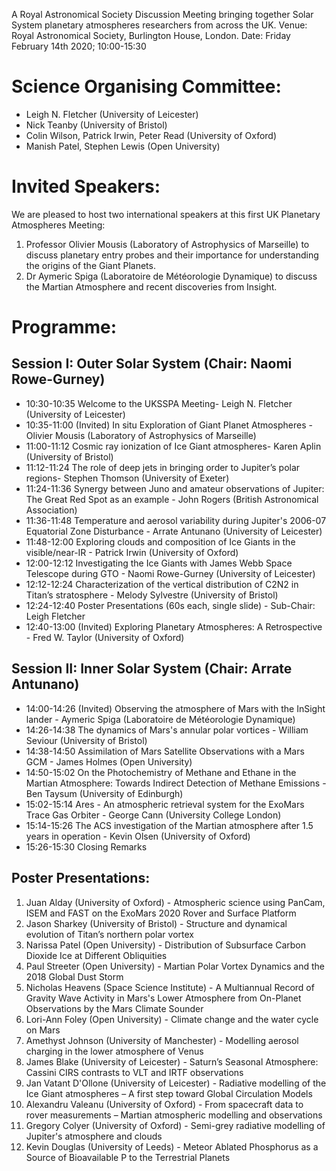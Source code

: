 A Royal Astronomical Society Discussion Meeting bringing together Solar System planetary atmospheres researchers from across the UK.
Venue: Royal Astronomical Society, Burlington House, London.
Date: Friday February 14th 2020; 10:00-15:30

# Science Organising Committee:
* Leigh N. Fletcher (University of Leicester)
* Nick Teanby (University of Bristol)
* Colin Wilson, Patrick Irwin, Peter Read (University of Oxford)
* Manish Patel, Stephen Lewis (Open University)


# Invited Speakers:
We are pleased to host two international speakers at this first UK Planetary Atmospheres Meeting:
1.  Professor Olivier Mousis (Laboratory of Astrophysics of Marseille) to discuss planetary entry probes and their importance for understanding the origins of the Giant Planets.
2. Dr Aymeric Spiga (Laboratoire de Météorologie Dynamique) to discuss the Martian Atmosphere and recent discoveries from Insight.
 
# Programme:

## Session I: Outer Solar System (Chair: Naomi Rowe-Gurney)
* 10:30-10:35 Welcome to the UKSSPA Meeting- Leigh N. Fletcher (University of Leicester)
* 10:35-11:00 (Invited) In situ Exploration of Giant Planet Atmospheres - Olivier Mousis (Laboratory of Astrophysics of Marseille)
* 11:00-11:12 Cosmic ray ionization of Ice Giant atmospheres- Karen Aplin (University of Bristol)
* 11:12-11:24 The role of deep jets in bringing order to Jupiter’s polar regions- Stephen Thomson (University of Exeter)
* 11:24-11:36 Synergy between Juno and amateur observations of Jupiter: The Great Red Spot as an example - John Rogers (British Astronomical Association)
* 11:36-11:48 Temperature and aerosol variability during Jupiter's 2006-07 Equatorial Zone Disturbance - Arrate Antunano (University of Leicester)
* 11:48-12:00 Exploring clouds and composition of Ice Giants in the visible/near-IR - Patrick Irwin (University of Oxford)
* 12:00-12:12 Investigating the Ice Giants with James Webb Space Telescope during GTO - Naomi Rowe-Gurney (University of Leicester)
* 12:12-12:24 Characterization of the vertical distribution of C2N2 in Titan’s stratosphere - Melody Sylvestre (University of Bristol)
* 12:24-12:40 Poster Presentations (60s each, single slide) - Sub-Chair:  Leigh Fletcher
* 12:40-13:00 (Invited) Exploring Planetary Atmospheres: A Retrospective - Fred W. Taylor (University of Oxford)
 
## Session II:  Inner Solar System (Chair:  Arrate Antunano)
* 14:00-14:26 (Invited) Observing the atmosphere of Mars with the InSight lander - Aymeric Spiga (Laboratoire de Météorologie Dynamique)
* 14:26-14:38 The dynamics of Mars's annular polar vortices - William Seviour (University of Bristol)
* 14:38-14:50 Assimilation of Mars Satellite Observations with a Mars GCM - James Holmes (Open University)
* 14:50-15:02 On the Photochemistry of Methane and Ethane in the Martian Atmosphere: Towards Indirect Detection of Methane Emissions - Ben Taysum (University of Edinburgh)
* 15:02-15:14 Ares - An atmospheric retrieval system for the ExoMars Trace Gas Orbiter - George Cann (University College London)
* 15:14-15:26 The ACS investigation of the Martian atmosphere after 1.5 years in operation - Kevin Olsen (University of Oxford)
* 15:26-15:30 Closing Remarks
 
## Poster Presentations:
1. Juan Alday (University of Oxford) - Atmospheric science using PanCam, ISEM and FAST on the ExoMars 2020 Rover and Surface Platform
2. Jason Sharkey (University of Bristol) - Structure and dynamical evolution of Titan’s northern polar vortex
3. Narissa Patel (Open University) - Distribution of Subsurface Carbon Dioxide Ice at Different Obliquities
4. Paul Streeter (Open University) - Martian Polar Vortex Dynamics and the 2018 Global Dust Storm
5. Nicholas Heavens (Space Science Institute) - A Multiannual Record of Gravity Wave Activity in Mars's Lower Atmosphere from On-Planet Observations by the Mars Climate Sounder
6. Lori-Ann Foley (Open University) - Climate change and the water cycle on Mars
7. Amethyst Johnson (University of Manchester) - Modelling aerosol charging in the lower atmosphere of Venus
8. James Blake (University of Leicester) - Saturn’s Seasonal Atmosphere: Cassini CIRS contrasts to VLT and IRTF observations
9. Jan Vatant D'Ollone (University of Leicester) - Radiative modelling of the Ice Giant atmospheres – A first step toward Global Circulation Models
10. Alexandru Valeanu (University of Oxford) - From spacecraft data to rover measurements – Martian atmospheric modelling and observations
11. Gregory Colyer (University of Oxford) - Semi-grey radiative modelling of Jupiter's atmosphere and clouds
12. Kevin Douglas (University of Leeds) - Meteor Ablated Phosphorus as a Source of Bioavailable P to the Terrestrial Planets
 
